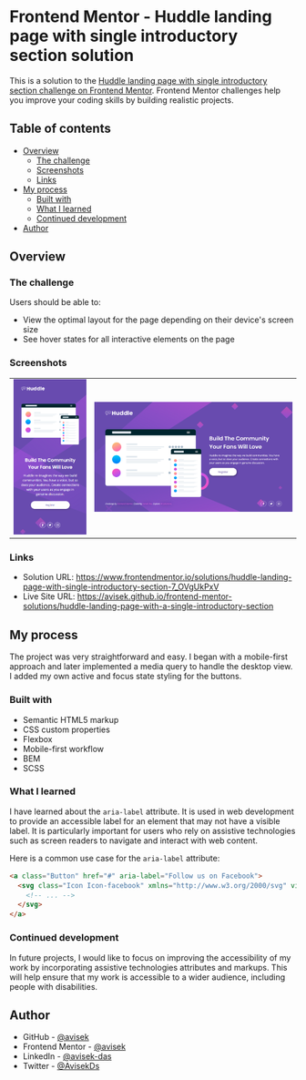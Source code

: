 # Frontend Mentor - Huddle landing page with single introductory section solution

This is a solution to the [Huddle landing page with single introductory section challenge on Frontend Mentor](https://www.frontendmentor.io/challenges/huddle-landing-page-with-a-single-introductory-section-B_2Wvxgi0). Frontend Mentor challenges help you improve your coding skills by building realistic projects. 

## Table of contents

- [Overview](#overview)
  - [The challenge](#the-challenge)
  - [Screenshots](#screenshots)
  - [Links](#links)
- [My process](#my-process)
  - [Built with](#built-with)
  - [What I learned](#what-i-learned)
  - [Continued development](#continued-development)
- [Author](#author)

## Overview

### The challenge

Users should be able to:

- View the optimal layout for the page depending on their device's screen size
- See hover states for all interactive elements on the page

### Screenshots

<table>
  <tr>
    <td><img src="./screenshots/mobile.png"></td>
    <td><img src="./screenshots/desktop.png"></td>
  </tr>
</table>

### Links

- Solution URL: https://www.frontendmentor.io/solutions/huddle-landing-page-with-single-introductory-section-7_OVgUkPxV
- Live Site URL: https://avisek.github.io/frontend-mentor-solutions/huddle-landing-page-with-a-single-introductory-section

## My process

The project was very straightforward and easy. I began with a mobile-first approach and later implemented a media query to handle the desktop view. I added my own active and focus state styling for the buttons.

### Built with

- Semantic HTML5 markup
- CSS custom properties
- Flexbox
- Mobile-first workflow
- BEM
- SCSS

### What I learned

I have learned about the `aria-label` attribute. It is used in web development to provide an accessible label for an element that may not have a visible label. It is particularly important for users who rely on assistive technologies such as screen readers to navigate and interact with web content.

Here is a common use case for the `aria-label` attribute:

```html
<a class="Button" href="#" aria-label="Follow us on Facebook">
  <svg class="Icon Icon-facebook" xmlns="http://www.w3.org/2000/svg" viewBox="0 0 24 24">
    <!-- ... -->
  </svg>
</a>
```

### Continued development

In future projects, I would like to focus on improving the accessibility of my work by incorporating assistive technologies attributes and markups. This will help ensure that my work is accessible to a wider audience, including people with disabilities.

## Author

- GitHub - [@avisek](https://github.com/avisek)
- Frontend Mentor - [@avisek](https://www.frontendmentor.io/profile/avisek)
- LinkedIn - [@avisek-das](https://www.linkedin.com/in/avisek-das)
- Twitter - [@AvisekDs](https://www.twitter.com/AvisekDs)
